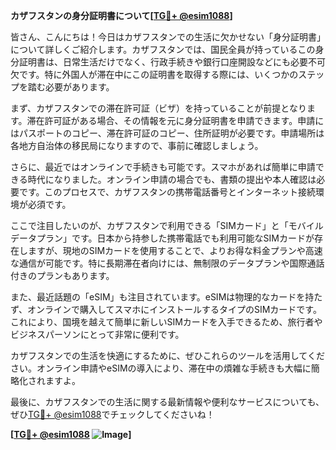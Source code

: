 **カザフスタンの身分証明書について[[TG💪+ @esim1088](https://t.me/s/esim1088)]**

皆さん、こんにちは！今日はカザフスタンでの生活に欠かせない「身分証明書」について詳しくご紹介します。カザフスタンでは、国民全員が持っているこの身分証明書は、日常生活だけでなく、行政手続きや銀行口座開設などにも必要不可欠です。特に外国人が滞在中にこの証明書を取得する際には、いくつかのステップを踏む必要があります。

まず、カザフスタンでの滞在許可証（ビザ）を持っていることが前提となります。滞在許可証がある場合、その情報を元に身分証明書を申請できます。申請にはパスポートのコピー、滞在許可証のコピー、住所証明が必要です。申請場所は各地方自治体の移民局になりますので、事前に確認しましょう。

さらに、最近ではオンラインで手続きも可能です。スマホがあれば簡単に申請できる時代になりました。オンライン申請の場合でも、書類の提出や本人確認は必要です。このプロセスで、カザフスタンの携帯電話番号とインターネット接続環境が必須です。

ここで注目したいのが、カザフスタンで利用できる「SIMカード」と「モバイルデータプラン」です。日本から持参した携帯電話でも利用可能なSIMカードが存在しますが、現地のSIMカードを使用することで、よりお得な料金プランや高速な通信が可能です。特に長期滞在者向けには、無制限のデータプランや国際通話付きのプランもあります。

また、最近話題の「eSIM」も注目されています。eSIMは物理的なカードを持たず、オンラインで購入してスマホにインストールするタイプのSIMカードです。これにより、国境を越えて簡単に新しいSIMカードを入手できるため、旅行者やビジネスパーソンにとって非常に便利です。

カザフスタンでの生活を快適にするために、ぜひこれらのツールを活用してください。オンライン申請やeSIMの導入により、滞在中の煩雑な手続きも大幅に簡略化されますよ。

最後に、カザフスタンでの生活に関する最新情報や便利なサービスについても、ぜひ[TG💪+ @esim1088](https://t.me/s/esim1088)でチェックしてくださいね！

**[[TG💪+ @esim1088](https://t.me/s/esim1088) ![Image](https://i.postimg.cc/Y0z9fWf4/image.png)]**